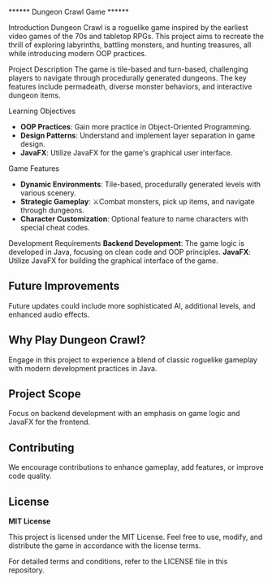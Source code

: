 ****** Dungeon Crawl Game ******

Introduction
Dungeon Crawl is a roguelike game inspired by the earliest video games of the 70s and tabletop RPGs. This project aims to recreate the thrill of exploring labyrinths, battling monsters, and hunting treasures, all while introducing modern OOP practices.

Project Description
The game is tile-based and turn-based, challenging players to navigate through procedurally generated dungeons. The key features include permadeath, diverse monster behaviors, and interactive dungeon items.

Learning Objectives
- **OOP Practices**: Gain more practice in Object-Oriented Programming.
- **Design Patterns**: Understand and implement layer separation in game design.
- **JavaFX**: Utilize JavaFX for the game's graphical user interface.

Game Features
- **Dynamic Environments**: Tile-based, procedurally generated levels with various scenery.
- **Strategic Gameplay**: ⚔Combat monsters, pick up items, and navigate through dungeons.
- **Character Customization**: Optional feature to name characters with special cheat codes.

Development Requirements
**Backend Development**: The game logic is developed in Java, focusing on clean code and OOP principles.
**JavaFX**: Utilize JavaFX for building the graphical interface of the game.

## Future Improvements
Future updates could include more sophisticated AI, additional levels, and enhanced audio effects.

## Why Play Dungeon Crawl?
Engage in this project to experience a blend of classic roguelike gameplay with modern development practices in Java.

## Project Scope
Focus on backend development with an emphasis on game logic and JavaFX for the frontend.

## Contributing
We encourage contributions to enhance gameplay, add features, or improve code quality.

## License
**MIT License**

This project is licensed under the MIT License. Feel free to use, modify, and distribute the game in accordance with the license terms.

For detailed terms and conditions, refer to the LICENSE file in this repository.
